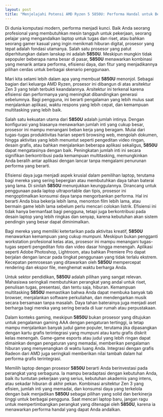 ```yaml
---
layout: post
title: "Menjelajahi Potensi AMD Ryzen 5 5850U: Performa Handal untuk Beragam Kebutuhan"
---
```


Di dunia komputasi modern, performa menjadi kunci. Baik Anda seorang profesional yang membutuhkan mesin tangguh untuk pekerjaan, seorang pelajar yang mengandalkan laptop untuk tugas dan riset, atau bahkan seorang gamer kasual yang ingin menikmati hiburan digital, prosesor yang tepat adalah fondasi utamanya. Salah satu prosesor yang patut diperhitungkan dalam lanskap ini adalah **5850U**. Meskipun mungkin tidak sepopuler beberapa nama besar di pasar, **5850U** menawarkan kombinasi yang menarik antara performa, efisiensi daya, dan fitur yang menjadikannya pilihan cerdas untuk berbagai skenario penggunaan.

Mari kita selami lebih dalam apa yang membuat **5850U** menonjol. Sebagai bagian dari keluarga AMD Ryzen, prosesor ini dibangun di atas arsitektur Zen 3 yang telah terbukti keandalannya. Arsitektur ini terkenal karena efisiensi dan performanya yang meningkat dibandingkan generasi sebelumnya. Bagi pengguna, ini berarti pengalaman yang lebih mulus saat menjalankan aplikasi, waktu respons yang lebih cepat, dan kemampuan multitasking yang lebih baik.

Salah satu kekuatan utama dari **5850U** adalah jumlah intinya. Dengan konfigurasi yang biasanya menawarkan jumlah inti yang cukup besar, prosesor ini mampu menangani beban kerja yang beragam. Mulai dari tugas-tugas produktivitas harian seperti browsing web, mengolah dokumen, hingga aktivitas yang lebih menuntut seperti pengeditan video ringan, desain grafis, atau bahkan menjalankan beberapa aplikasi sekaligus, **5850U** dapat mengatasinya dengan baik. Peningkatan jumlah inti ini secara signifikan berkontribusi pada kemampuan multitasking, memungkinkan Anda beralih antar aplikasi dengan lancar tanpa mengalami penurunan performa yang berarti.

Efisiensi daya juga menjadi aspek krusial dalam pemilihan laptop, terutama bagi mereka yang sering bepergian atau membutuhkan daya tahan baterai yang lama. Di sinilah **5850U** menunjukkan keunggulannya. Dirancang untuk penggunaan pada laptop ultraportable dan tipis, prosesor ini mengoptimalkan konsumsi daya tanpa mengorbankan performa. Hal ini berarti Anda bisa bekerja lebih lama, menonton film lebih lama, atau bermain game lebih lama sebelum perlu mencari colokan listrik. Efisiensi ini tidak hanya bermanfaat bagi pengguna, tetapi juga berkontribusi pada desain laptop yang lebih ringkas dan senyap, karena kebutuhan akan sistem pendingin yang besar dapat diminimalkan.

Bagi mereka yang memiliki ketertarikan pada aktivitas kreatif, **5850U** menawarkan kemampuan yang cukup mumpuni. Meskipun bukan pengganti workstation profesional kelas atas, prosesor ini mampu menangani tugas-tugas seperti pengeditan foto dan video dasar hingga menengah. Aplikasi seperti Adobe Photoshop, Lightroom, atau bahkan Premiere Pro dapat berjalan dengan lancar pada tingkat penggunaan yang tidak terlalu ekstrem. Kecepatan pemrosesan yang ditawarkan oleh **5850U** mempercepat rendering dan ekspor file, menghemat waktu berharga Anda.

Untuk sektor pendidikan, **5850U** adalah pilihan yang sangat relevan. Mahasiswa seringkali membutuhkan perangkat yang andal untuk riset, penulisan tugas, presentasi, dan tentu saja, hiburan. Kemampuan multitasking **5850U** memastikan bahwa Anda dapat membuka banyak tab browser, menjalankan software perkuliahan, dan mendengarkan musik secara bersamaan tanpa masalah. Daya tahan baterainya juga menjadi aset berharga bagi mereka yang sering berada di luar rumah atau perpustakaan.

Dalam konteks gaming, meskipun **5850U** bukan prosesor yang ditujukan untuk pengalaman gaming AAA dengan pengaturan tertinggi, ia tetap mampu menjalankan banyak judul game populer, terutama jika dipasangkan dengan kartu grafis terintegrasi yang mumpuni atau kartu grafis diskrit kelas menengah. Game-game esports atau judul yang lebih ringan dapat dimainkan dengan pengaturan yang memadai, memberikan pengalaman hiburan yang menyenangkan di waktu luang Anda. Integrasi dengan grafis Radeon dari AMD juga seringkali memberikan nilai tambah dalam hal performa grafis terintegrasi.

Memilih laptop dengan prosesor **5850U** berarti Anda berinvestasi pada perangkat yang serbaguna. Ia mampu beradaptasi dengan kebutuhan Anda, baik itu tuntutan pekerjaan yang serius, kebutuhan akademis yang intens, atau sekadar hiburan di akhir pekan. Kombinasi arsitektur Zen 3 yang efisien, jumlah inti yang memadai, dan konsumsi daya yang terkelola dengan baik menjadikan **5850U** sebagai pilihan yang solid dan berkinerja tinggi untuk berbagai pengguna. Saat mencari laptop baru, jangan ragu untuk mempertimbangkan perangkat yang ditenagai oleh **5850U**, karena ia menawarkan performa handal yang dapat Anda andalkan.
